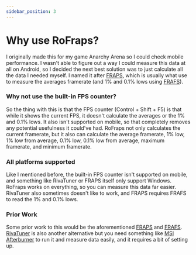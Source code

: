 ```yaml
---
sidebar_position: 3
---
```


# Why use RoFraps?

I originally made this for my game Anarchy Arena so I could check mobile performance. I wasn't able to figure out a way I could measure this data at all on Android,
so I decided the next best solution was to just calculate all the data I needed myself. I named it after [FRAPS](https://fraps.com/), which is usually what use to
measure the averages framerate (and 1% and 0.1% lows using [FRAFS](https://sourceforge.net/projects/frafsbenchview/)).

### Why not use the built-in FPS counter?

So the thing with this is that the FPS counter (Control + Shift + F5) is that while it shows the current FPS, it doesn't calculate the averages or the 1% and 0.1% lows. It also
isn't supported on mobile, so that completely removes any potential usefulness it could've had. RoFraps not only calculates the current framerate, but it also can calculate the
average framerate, 1% low, 1% low from average, 0.1% low, 0.1% low from average, maximum framerate, and minimum framerate.

### All platforms supported

Like I mentioned before, the built-in FPS counter isn't supported on mobile, and something like RivaTuner or FRAPS itself only support Windows. RoFraps works on everything, so
you can measure this data far easier. RivaTuner also sometimes doesn't like to work, and FRAPS requires FRAFS to read the 1% and 0.1% lows.

### Prior Work

Some prior work to this would be the aforementioned [FRAPS](https://fraps.com/) and [FRAFS](https://sourceforge.net/projects/frafsbenchview/). [RivaTuner](https://www.guru3d.com/files-details/rtss-rivatuner-statistics-server-download.html) is also another alternative but you need something like [MSI Afterburner](https://www.guru3d.com/files-details/msi-afterburner-beta-download.html) to run it and measure data easily, and it requires a bit of setting up.
